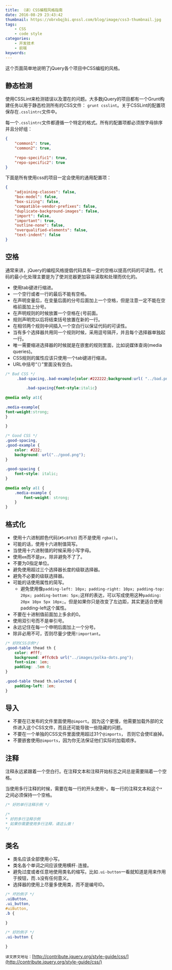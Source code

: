 ```yaml
---
title: （译）CSS编程风格指南
date: 2016-08-29 23:43:42
thumbnail: https://obrxbqjbi.qnssl.com/blog/image/css3-thumbnail.jpg
tags:
	- CSS
	- code style
categories:
	- 开发技术
	- 前端
keywords:
---
```

这个页面简单地说明了jQuery各个项目中CSS编程的风格。

## 静态检测
使用CSSLint来检测错误以及潜在的问题。大多数jQuery的项目都有一个Grunt构建任务以用于静态检测所有的CSS文件： `grunt csslint`。关于CSSLint的配置项保存在`.csslintrc`文件中。

每一个`.csslintrc`文件都遵循一个特定的格式。所有的配置项都必须按字母排序并且分好组：

``` json
{
    "common1": true,
    "common2": true,
 
    "repo-specific1": true,
    "repo-specific2": true
}
```

下面是所有使用css的项目一定会使用的通用配置项：

``` json
{
    "adjoining-classes": false,
    "box-model": false,
    "box-sizing": false,
    "compatible-vendor-prefixes": false,
    "duplicate-background-images": false,
    "import": false,
    "important": true,
    "outline-none": false,
    "overqualified-elements": false,
    "text-indent": false
}
```

## 空格
通常来讲，jQuery的编程风格提倡代码具有一定的空格以提高代码的可读性。代码的最小化处理主要是为了使浏览器更加容易读取和处理而优化的。

- 使用tab键进行缩进。
- 一个空行或者一行的最后不能有空格。
- 在声明变量后，在变量后面的分号后面加上一个空格，但是注意一定不能在空格前面加上分号。
- 在声明规则的时候放置一个空格在`{`号前面。
- 规则声明完以后将结束括号放置在新的一行。
- 在相邻两个规则中间插入一个空白行以保证代码的可读性。
- 当有多个选择器共用同一个规则时候，采用逗号隔开，并且每个选择器单独起一行。
- 唯一需要缩进选择器的时候就是在嵌套的规则里面，比如说媒体查询(media queries)。
- CSS规则的属性应该只使用一个tab键进行缩进。
- URL中括号“（）”里面没有空白。

``` css
/* Bad CSS */
     .bad-spacing,.bad-example{color:#222222;background:url( "../bad.png" );}
 
         .bad-spacing{font-style:italic}
 
@media only all{
 
.media-example{
font-weight:strong;
}
 
}
 
/* Good CSS */
.good-spacing,
.good-example {
    color: #222;
    background: url("../good.png");
}
 
.good-spacing {
    font-style: italic;
}
 
@media only all {
    .media-example {
        font-weight: strong;
    }
}
```

## 格式化
- 使用十六进制颜色代码(`#5c8fb3`) 而不是使用 `rgba()`。
- 可能的话，使用十六进制值简写。
- 当使用十六进制值的时候采用小写字母。
- 使用`em`而不是`px`，除非避免不了了。
- 不要为0指定单位。
- 避免使用超过三个选择器长度的级联选择器。
- 避免不必要的级联选择器。
- 可能的话使用属性的简写。
	- 避免使用像`padding-left: 10px; padding-right: 10px; padding-top: 20px; padding-bottom: 5px;`这样的表达，可以写成使用这种`padding: 20px 10px 5px 10px;`。但是如果你只是改变了左边距，其实更适合使用padding-left这个属性。
- 不要在十进制值前面加上多余的0。
- 使用双引号而不是单引号。
- 永远记住在每一个申明后面加上一个分号。
- 除非必用不可，否则尽量少使用`!important`。

``` css
/* 好的CSS示例*/
.good-table thead th {
    color: #fff;
    background: #ffc0cb url("../images/polka-dots.png");
    font-size: 1em;
    padding: .5em 0;
}
 
.good-table thead th.selected {
    padding-left: 1em;
}
```

## 导入
- 不要在已发布的文件里面使用`@import`。因为这个更慢，他需要加载外部的文件进入这个CSS文件，而且还可能导致一些隐藏的问题。
- 不要在一个单独的CSS文件里面使用超过31个`@imports`， 否则它会使IE崩掉。
- 不要嵌套使用`@imports`，因为你无法保证他们实际的加载顺序。

## 注释
注释永远紧跟着一个空白行。在注释文本和注释开始标志之间总是需要隔着一个空格。

当使用多行注释的时候，需要在每一行的开头使用`*`。每一行的注释文本和这个`*`之间必须保持一个空格。

``` css
/* 好的单行注释示例 */
 
/*
* 好的多行注释示例
* 如果你需要使用多行注释，请这么做！
*/
```

## 类名
- 类名应该全部使用小写。
- 类名各个单词之间应该使用横杆`-`连接。
- 避免过度或者任意地使用类名的缩写。比如`.ui-button`一看就知道是用来作用于按钮，而`.b`没有任何意义。
- 选择器的使用上尽量多使用类，而不是编号ID。

``` css
/* 坏的例子 */
.uiButton,
.ui_button,
#uiButton,
.b {
 
}
 
/* 好的例子 */
.ui-button {
 
}
```

`译文原文地址：`[http://contribute.jquery.org/style-guide/css/](http://contribute.jquery.org/style-guide/css/)